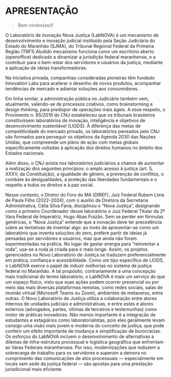 # APRESENTAÇÃO
> Bem vindos(as)!!

O Laboratório de Inovação Nova Justiça (LabNOVA) é um mecanismo de desenvolvimento e inovação judicial instituído pela Seção Judiciária do Estado do Maranhão (SJMA), do Tribunal Regional Federal da Primeira Região (TRF1).Aludido mecanismo funciona como um escritório aberto (openoffice) dedicado a dinamizar a jurisdição federal maranhense, e a contribuir para o bem-estar dos servidores e usuários da justiça, mediante a aplicação de ideias transformadoras.

Na iniciativa privada, companhias consideradas pioneiras têm fundado Innovation Labs para acelerar o desenho de novos produtos, acompanhar tendências de mercado e adiantar soluções aos consumidores.

Em linha similar, a administração pública no Judiciário também vem, atualmente, valendo-se de processos criativos, como brainstorming e design thinking, para predispor de operações mais ágeis. A esse respeito, o Provimento n. 85/2019 do CNJ estabeleceu que os tribunais brasileiros constituíssem laboratórios de inovação, inteligência e objetivos de desenvolvimento sustentável (LIODS). À diferença das metas de competitividade do mercado privado, os laboratórios pensados pelo CNJ são formados para perseguir os objetivos da Agenda 2030 das Nações Unidas, que compreende um plano de ação com metas globais especificamente voltadas à aplicação dos direitos humanos no âmbito dos Estados nacionais.

Além disso, o CNJ avista nos laboratórios judiciários a chance de aumentar a realização dos seguintes princípios: o amplo acesso à justiça (art. 5, XXXV, da Constituição), a igualdade de gênero, a prevenção de conflitos, o combate às desigualdades, a proteção das liberdades fundamentais e o respeito a todos os direitos e à paz social.

Nesse contexto, o Diretor do Foro do MA (DIREF), Juiz Federal Rubem Lima de Paula Filho (2022–2024), com o auxílio da Diretora da Secretaria Administrativa, Célia Silva Faria, disciplinou o “Nova Justiça”, designando como o primeiro Coordenador desse laboratório o Juiz Federal Titular da 2ª Vara Federal de Imperatriz, Hugo Abas Frazão.
Sem se perder em fórmulas genéricas, o “Nova Justiça” entende que a inovação deve ter precedência sobre as tentativas de inventar algo: ao invés de apresentar-se como um laboratório que inventa soluções do zero, prefere partir de ideias já pensadas por servidores e usuários, mas que ainda não foram experimentadas na prática. No lugar de gastar energia para "reinventar a roda", usa-se a roda já criada para ir mais longe. Assim, os projetos gerenciados no Novo Laboratório de Justiça se traduzem preferencialmente em prática, confiança e acessibilidade.
Como um tipo específico de LIODS, o LabNOVA exerce o papel de induzir melhorias no sistema de justiça federal no Maranhão. A tal propósito, contrariamente a uma concepção mais tradicional do termo laboratório, o LabNOVA é mais um serviço do que um espaço físico, visto que suas ações podem ocorrer presencial ou por meio das mais diversas plataformas remotas, como redes sociais, salas de reunião virtual (Microsoft Teams ou Zoom), ambientes de metaverso, entre outras.
O Novo Laboratório de Justiça utiliza a colaboração entre atores internos de unidades judiciais e administrativas, e entre estes e atores externos (advogados, partes, vítimas de terceiros e testemunhas) como motor de práticas inovadoras. Não menos importante é a integração de estudantes e estagiários como laboratorialistas, pois eles geralmente levam consigo uma visão mais jovem e moderna do conceito de justiça, que pode conferir um efeito importante de mudança e simplificação de burocracias.
Os esforços do LabNOVA incluem o desenvolvimento de alternativas a dilemas de infra-estrutura processual e logística geográfica que enfrentam as Varas Federais maranhenses.
Por isso, modernizações que reduzem a sobrecarga de trabalho para os servidores e superam a demora no cumprimento das comunicações de atos processuais — especialmente em locais sem sede da justiça federal — são apostas para uma prestação jurisdicional mais eficiente.